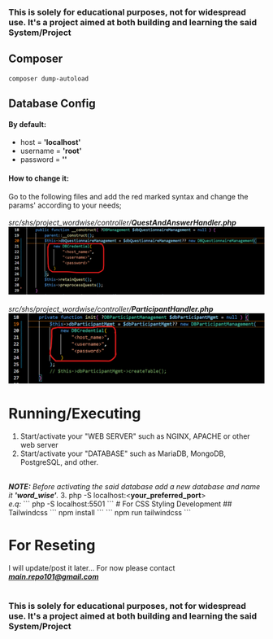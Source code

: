 ### This is solely for educational purposes, not for widespread use. It's a project aimed at both building and learning the said System/Project 
## Composer
```
composer dump-autoload
```

## Database Config
#### By default:
- host = <b>'localhost'</b>
- username = <b>'root'</b>
- password = <b>''</b>
#### How to change it:
Go to the following files and add the red marked syntax and change the params' according to your needs;
<br/>
<br/>
<i>src/shs/project_wordwise/controller/<b>QuestAndAnswerHandler.php</b></i>
![QuestAndAnswerHandler.php](/.misc/res/img/quest-and-answer-handler.png)
<br/>
<br/>
<i>src/shs/project_wordwise/controller/<b>ParticipantHandler.php</b></i>
![QuestAndAnswerHandler.php](/.misc/res/img/participant-handler.png)

# Running/Executing 
1. Start/activate your "WEB SERVER" such as NGINX, APACHE or other web server
2. Start/activate your "DATABASE" such as MariaDB, MongoDB, PostgreSQL, and other.
<br/>
<i><b>NOTE:</b> Before activating the said database add a new database and name it <b>'word_wise'</b>.</i>
3. php -S localhost:<<b>your_preferred_port</b>><br/>
<i>e.q:</i>
```
php -S localhost:5501
```
# For CSS Styling Development
## Tailwindcss
```
npm install
```
```
npm run tailwindcss
```

# For Reseting
I will update/post it later... For now
please contact <i><b>main.repo101@gmail.com</b></i> 
#
#
### This is solely for educational purposes, not for widespread use. It's a project aimed at both building and learning the said System/Project 
